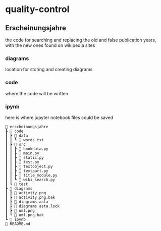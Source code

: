# quality-control

## Erscheinungsjahre

the code for searching and replacing the old and false publication years, with the new ones found on wikipedia sites

### diagrams

location for storing and creating diagrams

### code

where the code will be written

### ipynb

here is where jupyter notebook files could be saved

```
 erscheinungsjahre
┣  code
┃ ┣  data
┃ ┃ ┗  words.txt
┃ ┣  src
┃ ┃ ┣  bookdata.py
┃ ┃ ┣  main.py
┃ ┃ ┣  static.py
┃ ┃ ┣  test.py
┃ ┃ ┣  textobject.py
┃ ┃ ┣  textpart.py
┃ ┃ ┣  title_module.py
┃ ┃ ┗  wiki_search.py
┃ ┗  test
┣  diagrams
┃ ┣  activity.png
┃ ┣  activity.png.bak
┃ ┣  diagrams.asta
┃ ┣  diagrams.asta.lock
┃ ┣  uml.png
┃ ┗  uml.png.bak
┗  ipynb
 README.md
```